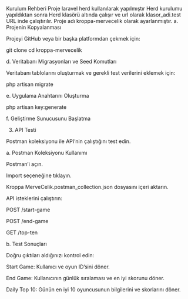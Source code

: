 Kurulum Rehberi
Proje laravel herd kullanılarak yapılmıştır Herd kurulumu yapıldıktan sonra Herd klasörü altında çalışır ve url olarak klasor_adi.test URL inde çalıştırılır. Proje adı kroppa-mervecelik olarak ayarlanmıştır.
a. Projenin Kopyalanması

Projeyi GitHub veya bir başka platformdan çekmek için:

git clone <proje-repository-URL>
cd kroppa-mervecelik

d. Veritabanı Migrasyonları ve Seed Komutları

Veritabanı tablolarını oluşturmak ve gerekli test verilerini eklemek için:

php artisan migrate

e. Uygulama Anahtarını Oluşturma

php artisan key:generate

f. Geliştirme Sunucusunu Başlatma

3. API Testi

Postman koleksiyonu ile API’nin çalıştığını test edin.

a. Postman Koleksiyonu Kullanımı

Postman’i açın.

Import seçeneğine tıklayın.

Kroppa MerveCelik.postman_collection.json dosyasını içeri aktarın.

API isteklerini çalıştırın:

POST /start-game

POST /end-game

GET /top-ten

b. Test Sonuçları

Doğru çıktıları aldığınızı kontrol edin:

Start Game: Kullanıcı ve oyun ID’sini döner.

End Game: Kullanıcının günlük sıralaması ve en iyi skorunu döner.

Daily Top 10: Günün en iyi 10 oyuncusunun bilgilerini ve skorlarını döner.
